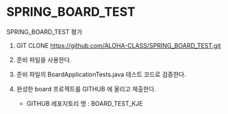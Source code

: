 # SPRING_BOARD_TEST
SPRING_BOARD_TEST 평가

1. GIT CLONE
https://github.com/ALOHA-CLASS/SPRING_BOARD_TEST.git

2. 준비 파일을 사용한다.

3. 준비 파일의 BoardApplicationTests.java 테스트 코드로 검증한다.

4. 완성한 board 프로젝트를 GITHUB 에 올리고 제출한다. 
   * GITHUB 레포지토리 명 : BOARD_TEST_KJE